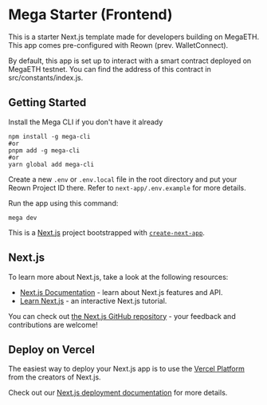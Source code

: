 # Mega Starter (Frontend)

This is a starter Next.js template made for developers building on MegaETH. This app comes pre-configured with Reown (prev. WalletConnect).

By default, this app is set up to interact with a smart contract deployed on MegaETH testnet. You can find the address of this contract in src/constants/index.js.


## Getting Started
Install the Mega CLI if you don't have it already
```shell
npm install -g mega-cli
#or
pnpm add -g mega-cli
#or
yarn global add mega-cli
```

Create a new `.env` or `.env.local` file in the root directory and put your Reown Project ID there. Refer to `next-app/.env.example` for more details.

Run the app using this command:

```shell
mega dev
```

This is a [Next.js](https://nextjs.org) project bootstrapped with [`create-next-app`](https://github.com/vercel/next.js/tree/canary/packages/create-next-app).

## Next.js
To learn more about Next.js, take a look at the following resources:

- [Next.js Documentation](https://nextjs.org/docs) - learn about Next.js features and API.
- [Learn Next.js](https://nextjs.org/learn) - an interactive Next.js tutorial.

You can check out [the Next.js GitHub repository](https://github.com/vercel/next.js) - your feedback and contributions are welcome!

## Deploy on Vercel

The easiest way to deploy your Next.js app is to use the [Vercel Platform](https://vercel.com/new?utm_medium=default-template&filter=next.js&utm_source=create-next-app&utm_campaign=create-next-app-readme) from the creators of Next.js.

Check out our [Next.js deployment documentation](https://nextjs.org/docs/app/building-your-application/deploying) for more details.
